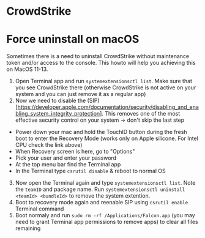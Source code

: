 # CrowdStrike

# Force uninstall on macOS
Sometimes there is a need to uninstall CrowdStrike without maintenance token and/or access to the console. 
This howto will help you achieving this on MacOS 11-13. 

1. Open Terminal app and run ```systemextensionsctl list```. Make sure that you see CrowdStrike there (otherwise CrowdStrike is not active on your system and you can just remove it as a regular app)
2. Now we need to disable the (SIP)[https://developer.apple.com/documentation/security/disabling_and_enabling_system_integrity_protection]. This removes one of the most effective security control on your system -> don't skip the last step
- Power down your mac and hold the TouchID button during the fresh boot to enter the Recovery Mode (works only on Apple silicone. For Intel CPU check the link above)
- When Recovery screen is here, go to "Options"
- Pick your user and enter your password
- At the top menu bar find the Terminal app
- In the Terminal type ```csrutil disable``` & reboot to normal OS
3. Now open the Terminal again and type ```systemextensionsctl list```. Note the ```teamID``` and package name. Run ```systemextensionsctl uninstall <teamId> <bundleId>``` to remove the system extention. 
4. Boot to recovery mode again and reenable SIP using ```csrutil enable``` Terminal command
5. Boot normaly and run ```sudo rm -rf /Applications/Falcon.app``` (you may need to grant Terminal app permissions to remove apps) to clear all files remaining
